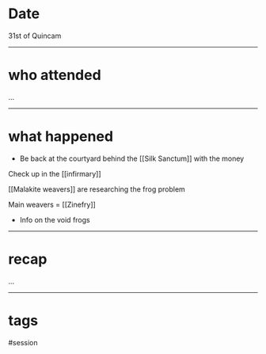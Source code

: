 # Date

31st of Quincam

---
# who attended

...

---
# what happened

- Be back at the courtyard behind the [[Silk Sanctum]] with the money

Check up in the [[infirmary]]

[[Malakite weavers]] are researching the frog problem

Main weavers = [[Zinefry]]

- Info on the void frogs

---
# recap

...

---
# tags

#session